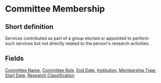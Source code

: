 # Committee Membership
## Short definition
Services contributed as part of a group elected or appointed to perform such services but not directly related to the person's research activities.
## Fields
[Committee Name](../Object-Fields/Committee%20Membership/Committee%20Name.md),
[Committee Role](../Object-Fields/Committee%20Membership/Committee%20Role.md),
[End Date](../Object-Fields/Committee%20Membership/End%20Date.md),
[Institution](../Object-Fields/Committee%20Membership/Institution.md),
[Membership Type](../Object-Fields/Committee%20Membership/Membership%20Type.md),
[Start Date](../Object-Fields/Committee%20Membership/Start%20Date.md),
[Research Classification](../Object-Fields/Committee%20Membership/Research%20Classification.md)
